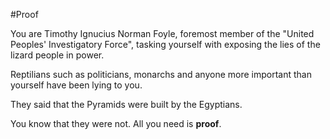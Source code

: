 #Proof

You are Timothy Ignucius Norman Foyle, foremost member of the
"United Peoples' Investigatory Force", tasking yourself
with exposing the lies of the lizard people in power.

Reptilians such as politicians, monarchs and anyone more
important than yourself have been lying to you.

They said that the Pyramids were built by the Egyptians.

You know that they were not. All you need is **proof**. 

